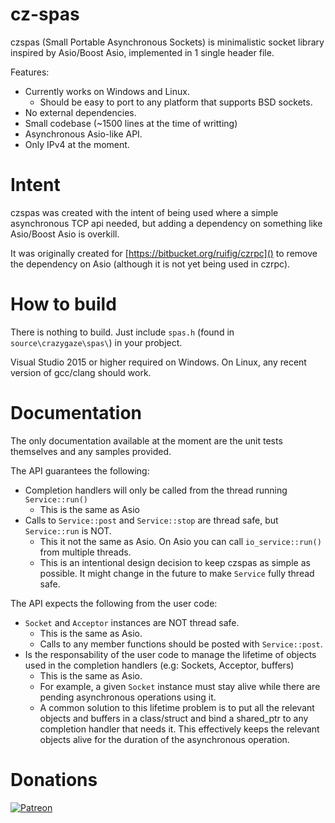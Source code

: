 cz-spas
=======

czspas (Small Portable Asynchronous Sockets) is minimalistic socket library inspired by Asio/Boost Asio, implemented in 1 single header file.

Features:

* Currently works on Windows and Linux.
	* Should be easy to port to any platform that supports BSD sockets.
* No external dependencies.
* Small codebase (~1500 lines at the time of writting)
* Asynchronous Asio-like API.
* Only IPv4 at the moment.

Intent
======

czspas was created with the intent of being used where a simple asynchronous TCP api needed, but adding a dependency on something like Asio/Boost Asio is overkill.

It was originally created for [https://bitbucket.org/ruifig/czrpc]() to remove the dependency on Asio (although it is not yet being used in czrpc).


How to build
============

There is nothing to build. Just include ```spas.h``` (found in ```source\crazygaze\spas\```) in your probject.

Visual Studio 2015 or higher required on Windows. On Linux, any recent version of gcc/clang should work.

Documentation
=============

The only documentation available at the moment are the unit tests themselves and any samples provided.

The API guarantees the following:

* Completion handlers will only be called from the thread running ```Service::run()```
	* This is the same as Asio
* Calls to ```Service::post``` and ```Service::stop``` are thread safe, but ```Service::run``` is NOT.
	* This it not the same as Asio. On Asio you can call ```io_service::run()``` from multiple threads.
	* This is an intentional design decision to keep czspas as simple as possible. It might change in the future to make ```Service``` fully thread safe.

The API expects the following from the user code:

* ```Socket``` and ```Acceptor``` instances are NOT thread safe.
	* This is the same as Asio.
	* Calls to any member functions should be posted with ```Service::post```.
* Is the responsability of the user code to manage the lifetime of objects used in the completion handlers (e.g: Sockets, Acceptor, buffers)
	* This is the same as Asio.
	* For example, a given ```Socket``` instance must stay alive while there are pending asynchronous operations using it.
	* A common solution to this lifetime problem is to put all the relevant objects and buffers in a class/struct and bind a shared_ptr to any completion handler that needs it. This effectively keeps the relevant objects alive for the duration of the asynchronous operation.

Donations
=========

[![Patreon](https://cloud.githubusercontent.com/assets/8225057/5990484/70413560-a9ab-11e4-8942-1a63607c0b00.png)](https://www.patreon.com/RuiMVFigueira)

